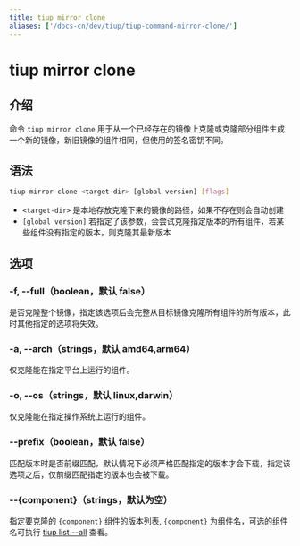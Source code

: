 ```yaml
---
title: tiup mirror clone
aliases: ['/docs-cn/dev/tiup/tiup-command-mirror-clone/']
---
```


# tiup mirror clone

## 介绍

命令 `tiup mirror clone` 用于从一个已经存在的镜像上克隆或克隆部分组件生成一个新的镜像，新旧镜像的组件相同，但使用的签名密钥不同。

## 语法

```sh
tiup mirror clone <target-dir> [global version] [flags]
```

- `<target-dir>` 是本地存放克隆下来的镜像的路径，如果不存在则会自动创建
- `[global version]` 若指定了该参数，会尝试克隆指定版本的所有组件，若某些组件没有指定的版本，则克隆其最新版本

## 选项

### -f, --full（boolean，默认 false）

是否克隆整个镜像，指定该选项后会完整从目标镜像克隆所有组件的所有版本，此时其他指定的选项将失效。

### -a, --arch（strings，默认 amd64,arm64）

仅克隆能在指定平台上运行的组件。

### -o, --os（strings，默认 linux,darwin）

仅克隆能在指定操作系统上运行的组件。

### --prefix（boolean，默认 false）

匹配版本时是否前缀匹配，默认情况下必须严格匹配指定的版本才会下载，指定该选项之后，仅前缀匹配指定的版本也会被下载。

### --{component}（strings，默认为空）

指定要克隆的 `{component}` 组件的版本列表, `{component}` 为组件名，可选的组件名可执行 [tiup list --all](/tiup/tiup-command-list.md) 查看。
